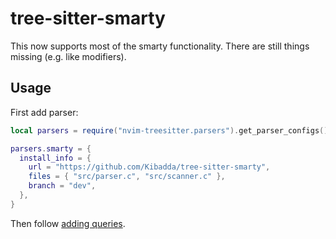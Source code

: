 # tree-sitter-smarty

This now supports most of the smarty functionality. There are still things missing (e.g. like modifiers).

## Usage
First add parser:

```lua
local parsers = require("nvim-treesitter.parsers").get_parser_configs()

parsers.smarty = {
  install_info = {
    url = "https://github.com/Kibadda/tree-sitter-smarty",
    files = { "src/parser.c", "src/scanner.c" },
    branch = "dev",
  },
}
```

Then follow [adding queries](https://github.com/nvim-treesitter/nvim-treesitter#adding-queries).
